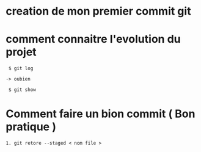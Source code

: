 # creation de mon premier commit git 

# comment connaitre l'evolution du projet 
 
 	 $ git log 
	
	-> oubien
	
	 $ git show
 
 # Comment faire un bion commit ( Bon pratique )
 
 	1. git retore --staged < nom file >
	